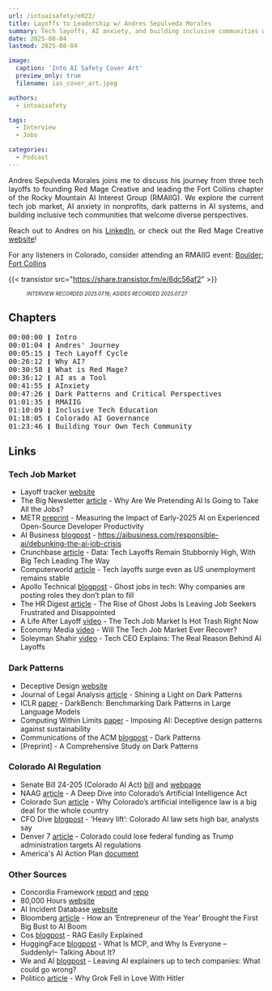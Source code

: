 ```yaml
---
url: /intoaisafety/e022/
title: Layoffs to Leadership w/ Andres Sepulveda Morales
summary: Tech layoffs, AI anxiety, and building inclusive communities with the founder of Red Mage Creative.
date: 2025-08-04
lastmod: 2025-08-04

image:
  caption: 'Into AI Safety Cover Art'
  preview_only: true
  filename: ias_cover_art.jpeg

authors:
  - intoaisafety

tags:
  - Interview
  - Jobs

categories: 
  - Podcast
---
```


<div style="text-align: justify">
Andres Sepulveda Morales joins me to discuss his journey from three tech layoffs to founding Red Mage Creative and leading the Fort Collins chapter of the Rocky Mountain AI Interest Group (RMAIIG). We explore the current tech job market, AI anxiety in nonprofits, dark patterns in AI systems, and building inclusive tech communities that welcome diverse perspectives.

Reach out to Andres on his [LinkedIn](https://www.linkedin.com/in/andres-sepulveda-morales/), or check out the Red Mage Creative [website](https://redmage.cc/)!

For any listeners in Colorado, consider attending an RMAIIG event: [Boulder](https://www.meetup.com/rmaiig/); [Fort Collins](https://www.meetup.com/fort-collins-ai-for-everyone-rmaiig/events/307983383/?eventOrigin=group_upcoming_events)
</div>

{{< transistor src="https://share.transistor.fm/e/6dc56af2" >}}
<div style="font-size: x-small;font-style: italic;padding-left: 2.25rem;">INTERVIEW RECORDED 2025.07.16; ASIDES RECORDED 2025.07.27</div>

## Chapters

<div style="text-align: left; font-family:monospace;">
00:00:00 ❙ Intro<br>
00:01:04 ❙ Andres' Journey<br>
00:05:15 ❙ Tech Layoff Cycle<br>
00:26:12 ❙ Why AI?<br>
00:30:58 ❙ What is Red Mage?<br>
00:36:12 ❙ AI as a Tool<br>
00:41:55 ❙ AInxiety<br>
00:47:26 ❙ Dark Patterns and Critical Perspectives<br>
01:01:35 ❙ RMAIIG<br>
01:10:09 ❙ Inclusive Tech Education<br>
01:18:05 ❙ Colorado AI Governance<br>
01:23:46 ❙ Building Your Own Tech Community
</div>

## Links
### Tech Job Market
- Layoff tracker [website](https://layoffs.fyi/)
- The Big Newsletter [article](https://www.thebignewsletter.com/p/why-are-we-pretending-ai-is-going) - Why Are We Pretending AI Is Going to Take All the Jobs?
- METR [preprint](https://metr.org/blog/2025-07-10-early-2025-ai-experienced-os-dev-study/) - Measuring the Impact of Early-2025 AI on Experienced Open-Source Developer Productivity
- AI Business [blogpost](https://aibusiness.com/responsible-ai/debunking-the-ai-job-crisis) - https://aibusiness.com/responsible-ai/debunking-the-ai-job-crisis
- Crunchbase [article](https://news.crunchbase.com/layoffs/big-tech-leads-workforce-cuts-msft-amzn/) - Data: Tech Layoffs Remain Stubbornly High, With Big Tech Leading The Way
- Computerworld [article](https://www.computerworld.com/article/4003261/tech-layoffs-surge-even-as-us-unemployment-remains-stable.html) - Tech layoffs surge even as US unemployment remains stable
- Apollo Technical [blogpost](https://www.apollotechnical.com/ghost-jobs-in-tech-why-companies-are-posting-roles-they-dont-plan-to-fill/) - Ghost jobs in tech: Why companies are posting roles they don’t plan to fill 
- The HR Digest [article](https://www.thehrdigest.com/the-rise-of-ghost-jobs-is-leaving-job-seekers-frustrated-and-disappointed/) - The Rise of Ghost Jobs Is Leaving Job Seekers Frustrated and Disappointed
- A Life After Layoff [video](https://www.youtube.com/watch?v=rp06jQIYQ-w) - 
The Tech Job Market Is Hot Trash Right Now
- Economy Media [video](https://www.youtube.com/watch?v=ppYtD18CokI) - 
Will The Tech Job Market Ever Recover?
- Soleyman Shahir [video](https://www.youtube.com/watch?v=X0aYO8GMB4c) - 
Tech CEO Explains: The Real Reason Behind AI Layoffs

### Dark Patterns
- Deceptive Design [website](https://www.deceptive.design)
- Journal of Legal Analysis [article](https://www.researchgate.net/publication/350340175_Shining_a_Light_on_Dark_Patterns) - Shining a Light on Dark Patterns
- ICLR [paper](https://arxiv.org/abs/2503.10728) - DarkBench: Benchmarking Dark Patterns in Large Language Models
- Computing Within Limits [paper](https://computingwithinlimits.org/2025/papers/limits2025-beigon-imposing-ai.pdf) - Imposing AI: Deceptive design patterns against sustainability
- Communications of the ACM [blogpost](https://cacm.acm.org/practice/dark-patterns/) - Dark Patterns
- [Preprint] - A Comprehensive Study on Dark Patterns

### Colorado AI Regulation
- Senate Bill 24-205 (Colorado AI Act) [bill](https://leg.colorado.gov/sites/default/files/2024a_205_signed.pdf) and [webpage](https://leg.colorado.gov/bills/sb24-205)
- NAAG [article](https://www.naag.org/attorney-general-journal/a-deep-dive-into-colorados-artificial-intelligence-act/) - A Deep Dive into Colorado’s Artificial Intelligence Act
- Colorado Sun [article](https://coloradosun.com/2025/04/23/colorado-artificial-intelligence-law-ai/) - Why Colorado’s artificial intelligence law is a big deal for the whole country
- CFO Dive [blogpost](https://www.cfodive.com/news/a-heavy-lift-colorado-ai-law-sets-high-bar-analysts-say/753025/) - ‘Heavy lift’: Colorado AI law sets high bar, analysts say
- Denver 7 [article](https://www.denver7.com/money/science-and-tech/colorado-could-lose-funding-as-trump-administration-targets-ai-regulations) - Colorado could lose federal funding as Trump administration targets AI regulations
- America's AI Action Plan [document](https://www.whitehouse.gov/wp-content/uploads/2025/07/Americas-AI-Action-Plan.pdf)

### Other Sources
- Concordia Framework [report](https://arxiv.org/abs/2312.03664) and [repo](https://github.com/google-deepmind/concordia)
- 80,000 Hours [website](https://80000hours.org)
- AI Incident Database [website](https://incidentdatabase.ai)
- Bloomberg [article](https://www.bloomberg.com/news/features/2025-07-30/startup-builder-ai-goes-from-1-5-billion-unicorn-to-bankruptcy) - How an ‘Entrepreneur of the Year’ Brought the First Big Bust to AI Boom
- Cos [blogpost](https://cosminnovac.medium.com/rag-easily-explained-3d443eb1cd10) - RAG Easily Explained
- HuggingFace [blogpost](https://huggingface.co/blog/Kseniase/mcp) - What Is MCP, and Why Is Everyone – Suddenly!– Talking About It?
- We and AI [blogpost](https://weandai.org/leaving-ai-explainers-up-to-tech-companies-what-could-go-wrong/) - Leaving AI explainers up to tech companies: What could go wrong?
- Politico [article](https://www.politico.com/news/magazine/2025/07/10/musk-grok-hitler-ai-00447055) - Why Grok Fell in Love With Hitler

<!-- end of the list -->
